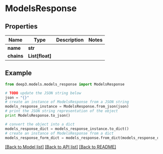 # ModelsResponse


## Properties
Name | Type | Description | Notes
------------ | ------------- | ------------- | -------------
**name** | **str** |  | 
**chains** | **List[float]** |  | 

## Example

```python
from deep3.models.models_response import ModelsResponse

# TODO update the JSON string below
json = "{}"
# create an instance of ModelsResponse from a JSON string
models_response_instance = ModelsResponse.from_json(json)
# print the JSON string representation of the object
print ModelsResponse.to_json()

# convert the object into a dict
models_response_dict = models_response_instance.to_dict()
# create an instance of ModelsResponse from a dict
models_response_form_dict = models_response.from_dict(models_response_dict)
```
[[Back to Model list]](../README.md#documentation-for-models) [[Back to API list]](../README.md#documentation-for-api-endpoints) [[Back to README]](../README.md)


